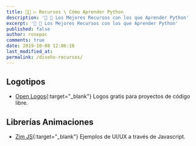 ```yaml
---
title: 👨‍🚀 ▷ Recursos \ Cómo Aprender Python
description: '🔨 🐍 Los Mejores Recursos con los que Aprender Python'
excerpt: '🔨 🐍 Los Mejores Recursos con los que Aprender Python'
published: false
author: rosepac
comments: true
date: 2019-10-08 12:06:18
last_modified_at: 
permalink: /diseño-recursos/
---
```


## Logotipos

* [Open Logos](http://openlogos.org/){:target="_blank"} Logos gratis para proyectos de código libre.

## Librerías Animaciones

* [Zim JS](https://zimjs.com/uiux.html){:target="_blank"} Ejemplos de UI/UX a través de Javascript.